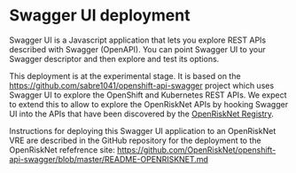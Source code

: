 # Swagger UI deployment

Swagger UI is a Javascript application that lets you explore REST APIs described with Swagger (OpenAPI).
You can point Swagger UI to your Swagger descriptor and then explore and test its options.

This deployment is at the experimental stage. It is based on the https://github.com/sabre1041/openshift-api-swagger
project which uses Swagger UI to explore the OpenShift and Kubernetes REST APIs. We expect to extend this to allow
to explore the OpenRiskNet APIs by hooking Swagger UI into the APIs that have been discovered by the
[OpenRiskNet Registry](http://orn-registry-openrisknet-registry.prod.openrisknet.org/).

Instructions for deploying this Swagger UI application to an OpenRiskNet VRE are described in the GitHub repository 
for the deployment to the OpenRiskNet refefrence site: https://github.com/OpenRiskNet/openshift-api-swagger/blob/master/README-OPENRISKNET.md

